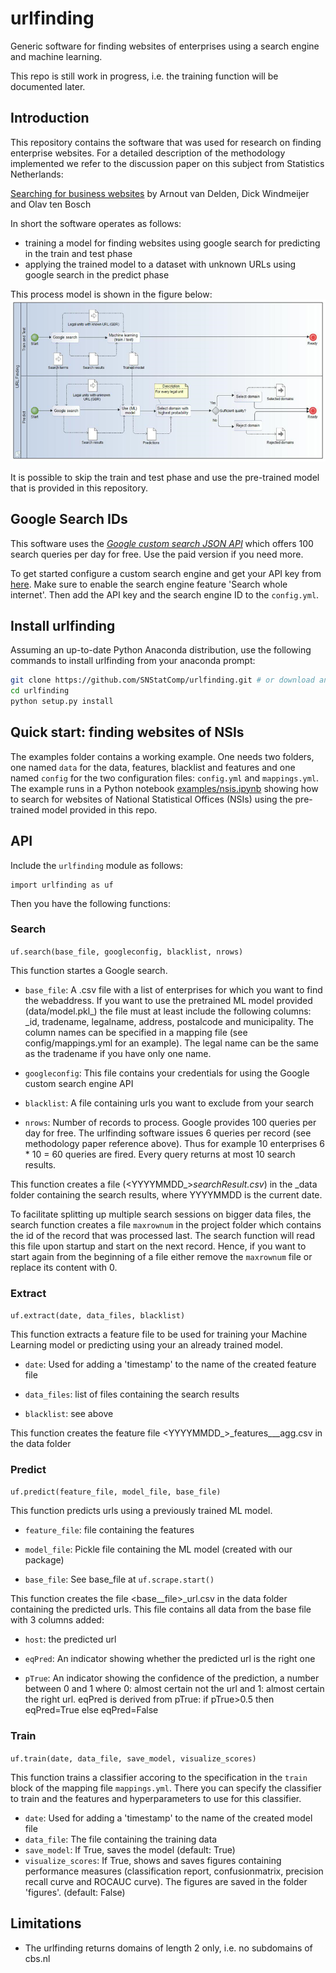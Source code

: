 # urlfinding
Generic software for finding websites of enterprises using a search engine and machine learning.

This repo is still work in progress, i.e. the training function will be documented later.

## Introduction
This repository contains the software that was used for research on finding enterprise websites.
For a detailed description of the methodology implemented we refer to the
discussion paper on this subject from Statistics Netherlands:

[Searching for business websites](https://www.cbs.nl/en-gb/background/2020/01/searching-for-business-websites) by Arnout van Delden, Dick Windmeijer and Olav ten Bosch

In short the software operates as follows:
* training a model for finding websites using google search for predicting in the train and test phase
* applying the trained model to a dataset with unknown URLs using google search in the predict phase

This process model is shown in the figure below:
![process model](docs/urlfinding_process_model.png)

It is possible to skip the train and test phase and use the pre-trained model that is provided in this repository.

## Google Search IDs

This software uses the *[Google custom search JSON API](https://developers.google.com/custom-search)*
which offers 100 search queries per day for free. Use the paid version if you need more.

To get started configure a custom search engine and get your API key from [here](https://developers.google.com/custom-search/v1/overview).
Make sure to enable the search engine feature 'Search whole internet'.
Then add the API key and the search engine ID to the `config.yml`.

## Install urlfinding

Assuming an up-to-date Python Anaconda distribution, use the following commands to install urlfinding from your anaconda prompt:
```bash
git clone https://github.com/SNStatComp/urlfinding.git # or download and unzip this repository
cd urlfinding
python setup.py install
```
## Quick start: finding websites of NSIs

The examples folder contains a working example.
One needs two folders, one named `data` for the data, features, blacklist and features and one named `config` for the two configuration files: `config.yml` and `mappings.yml`.
The example runs in a Python notebook [examples/nsis.ipynb](examples/nsis.ipynb) showing how to search for websites of National Statistical Offices (NSIs) using the pre-trained model provided in this repo.

## API

Include the `urlfinding` module as follows:
```
import urlfinding as uf
```
Then you have the following functions:

### Search

`uf.search(base_file, googleconfig, blacklist, nrows)`

This function startes a Google search.

- `base_file`: A .csv file with a list of enterprises for which you want to find the webaddress. If you want to use the pretrained ML model provided (data/model.pkl_) the file must at least include the following columns: _id, tradename, legalname, address, postalcode and municipality. The column names can be specified in a mapping file (see config/mappings.yml for an example).
The legal name can be the same as the tradename if you have only one name.

- `googleconfig`: This file contains your credentials for using the Google custom search engine API

- `blacklist`: A file containing urls you want to exclude from your search

- `nrows`: Number of records to process. Google provides 100 queries per day for free. The urlfinding software issues 6 queries per record (see methodology paper reference above). Thus for example 10 enterprises 6 * 10 = 60 queries are fired. Every query returns at most 10 search results.

This function creates a file (<YYYYMMDD_>_searchResult.csv_) in the _data folder containing the search results, where YYYYMMDD is the current date.

To facilitate splitting up multiple search sessions on bigger data files, the search function creates a file `maxrownum` in the project folder which contains the id of the record that was processed last. The search function will read this file upon startup and start on the next record. Hence, if you want to start again from the beginning of a file either remove the `maxrownum` file or replace its content with 0.


### Extract

`uf.extract(date, data_files, blacklist)`

This function extracts a feature file to be used for training your Machine Learning model or predicting using your an already trained model.


- `date`: Used for adding a 'timestamp' to the name of the created feature file

- `data_files`: list of files containing the search results

- `blacklist`: see above

This function creates the feature file <YYYYMMDD_>_features___agg.csv in the data folder


### Predict

`uf.predict(feature_file, model_file, base_file)`

This function predicts urls using a previously trained ML model.

- `feature_file`: file containing the features

- `model_file`: Pickle file containing the ML model (created with our package)

- `base_file`: See base_file at `uf.scrape.start()`

This function creates the file <base__file>_url.csv in the data folder containing the predicted urls. This file contains all data from the base file with 3 columns added:

- `host`: the predicted url

- `eqPred`: An indicator showing whether the predicted url is the right one

- `pTrue`: An indicator showing the confidence of the prediction, a number between 0 and 1 where 0: almost certain not the url and 1: almost certain the right url. eqPred is derived from pTrue: if pTrue>0.5 then eqPred=True else eqPred=False

### Train

`uf.train(date, data_file, save_model, visualize_scores)`

This function trains a classifier accoring to the specification in the `train` block of the mapping file `mappings.yml`.
There you can specify the classifier to train and the features and hyperparameters to use for this classifier.

- `date`: Used for adding a 'timestamp' to the name of the created model file
- `data_file`: The file containing the training data
- `save_model`: If True, saves the model (default: True)
- `visualize_scores`: If True, shows and saves figures containing performance measures (classification report, confusionmatrix, precision recall curve and ROCAUC curve).
The figures are saved in the folder 'figures'. (default: False)


## Limitations
- The urlfinding returns domains of length 2 only, i.e. no subdomains of cbs.nl